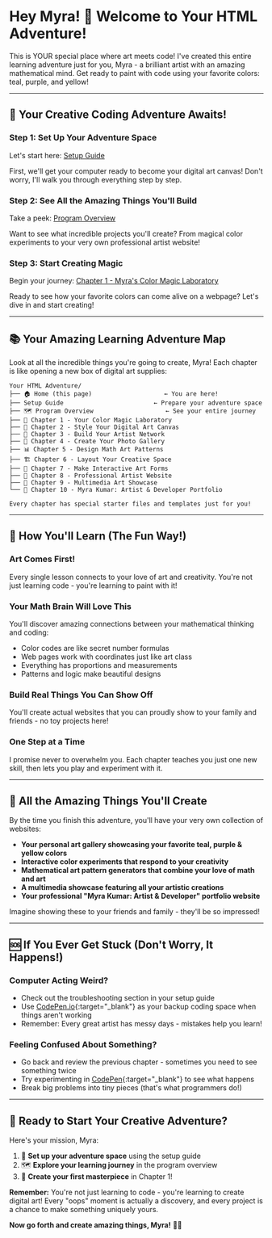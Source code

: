 # Hey Myra! 🎨 Welcome to Your HTML Adventure! 

This is YOUR special place where art meets code! I've created this entire learning adventure just for you, Myra - a brilliant artist with an amazing mathematical mind. Get ready to paint with code using your favorite colors: teal, purple, and yellow!

---

## 🚀 Your Creative Coding Adventure Awaits!

### **Step 1: Set Up Your Adventure Space**
Let's start here: [Setup Guide](setup-guide.md)

First, we'll get your computer ready to become your digital art canvas! Don't worry, I'll walk you through everything step by step.

### **Step 2: See All the Amazing Things You'll Build**
Take a peek: [Program Overview](program-overview.md)

Want to see what incredible projects you'll create? From magical color experiments to your very own professional artist website!

### **Step 3: Start Creating Magic**
Begin your journey: [Chapter 1 - Myra's Color Magic Laboratory](chapters/chapter1/exercises.md)

Ready to see how your favorite colors can come alive on a webpage? Let's dive in and start creating!

---

## 📚 Your Amazing Learning Adventure Map

Look at all the incredible things you're going to create, Myra! Each chapter is like opening a new box of digital art supplies:

```
Your HTML Adventure/
├── 🏠 Home (this page)                    ← You are here!
├── Setup Guide                         ← Prepare your adventure space
├── 🗺️ Program Overview                    ← See your entire journey
├── 🌈 Chapter 1 - Your Color Magic Laboratory
├── 🎨 Chapter 2 - Style Your Digital Art Canvas
├── 🔗 Chapter 3 - Build Your Artist Network
├── 📸 Chapter 4 - Create Your Photo Gallery
├── 📊 Chapter 5 - Design Math Art Patterns
├── 🏗️ Chapter 6 - Layout Your Creative Space
├── 📝 Chapter 7 - Make Interactive Art Forms
├── 💼 Chapter 8 - Professional Artist Website
├── 🎪 Chapter 9 - Multimedia Art Showcase
└── 🌟 Chapter 10 - Myra Kumar: Artist & Developer Portfolio

Every chapter has special starter files and templates just for you!
```

---

## 🎯 How You'll Learn (The Fun Way!)

### **Art Comes First!**
Every single lesson connects to your love of art and creativity. You're not just learning code - you're learning to paint with it!

### **Your Math Brain Will Love This**
You'll discover amazing connections between your mathematical thinking and coding:
- Color codes are like secret number formulas
- Web pages work with coordinates just like art class  
- Everything has proportions and measurements
- Patterns and logic make beautiful designs

### **Build Real Things You Can Show Off**
You'll create actual websites that you can proudly show to your family and friends - no toy projects here!

### **One Step at a Time**
I promise never to overwhelm you. Each chapter teaches you just one new skill, then lets you play and experiment with it.

---

## 🌟 All the Amazing Things You'll Create

By the time you finish this adventure, you'll have your very own collection of websites:

- **Your personal art gallery showcasing your favorite teal, purple & yellow colors**
- **Interactive color experiments that respond to your creativity**
- **Mathematical art pattern generators that combine your love of math and art**
- **A multimedia showcase featuring all your artistic creations**
- **Your professional "Myra Kumar: Artist & Developer" portfolio website**

Imagine showing these to your friends and family - they'll be so impressed!

---

## 🆘 If You Ever Get Stuck (Don't Worry, It Happens!)

### **Computer Acting Weird?**
- Check out the troubleshooting section in your setup guide
- Use [CodePen.io](https://codepen.io/pen/){:target="_blank"} as your backup coding space when things aren't working
- Remember: Every great artist has messy days - mistakes help you learn!

### **Feeling Confused About Something?**
- Go back and review the previous chapter - sometimes you need to see something twice
- Try experimenting in [CodePen](https://codepen.io/pen/){:target="_blank"} to see what happens
- Break big problems into tiny pieces (that's what programmers do!)

---

## 🎉 Ready to Start Your Creative Adventure?

Here's your mission, Myra:

1. 🔧 **Set up your adventure space** using the setup guide
2. 🗺️ **Explore your learning journey** in the program overview  
3. 🌈 **Create your first masterpiece** in Chapter 1!

**Remember:** You're not just learning to code - you're learning to create digital art! Every "oops" moment is actually a discovery, and every project is a chance to make something uniquely yours. 

**Now go forth and create amazing things, Myra!** 🚀✨

